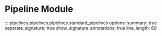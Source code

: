 # Pipeline Module

::: pipelines.pipelines.pipelines.standard_pipelines
    options:
        summary: true
        separate_signature: true
        show_signature_annotations: true
        line_length: 60
